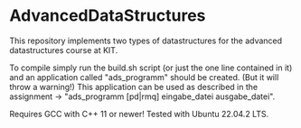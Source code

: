 # AdvancedDataStructures
This repository implements two types of datastructures for the advanced datastructures course at KIT.

To compile simply run the build.sh script (or just the one line contained in it) and an application called "ads_programm" should be created. (But it will throw a warning!)
This application can be used as described in the assignment -> "ads_programm [pd|rmq] eingabe_datei ausgabe_datei".

Requires GCC with C++ 11 or newer!
Tested with Ubuntu 22.04.2 LTS.
